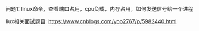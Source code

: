 问题1: linux命令，查看端口占用，cpu负载，内存占用，如何发送信号给一个进程



liux相关面试题目:
    https://www.cnblogs.com/yoo2767/p/5982440.html
